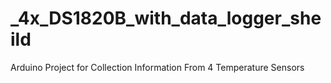 # _4x_DS1820B_with_data_logger_sheild
Arduino Project for Collection Information From 4 Temperature Sensors
